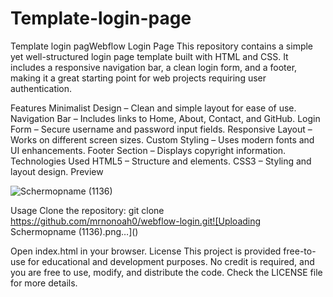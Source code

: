 # Template-login-page
Template login pagWebflow Login Page
This repository contains a simple yet well-structured login page template built with HTML and CSS. It includes a responsive navigation bar, a clean login form, and a footer, making it a great starting point for web projects requiring user authentication.

Features
Minimalist Design – Clean and simple layout for ease of use.
Navigation Bar – Includes links to Home, About, Contact, and GitHub.
Login Form – Secure username and password input fields.
Responsive Layout – Works on different screen sizes.
Custom Styling – Uses modern fonts and UI enhancements.
Footer Section – Displays copyright information.
Technologies Used
HTML5 – Structure and elements.
CSS3 – Styling and layout design.
Preview

![Schermopname (1136)](https://github.com/user-attachments/assets/e387580a-13fb-40d2-be5b-eb5ad8001881)

Usage
Clone the repository:
git clone https://github.com/mrnonoah0/webflow-login.git![Uploading Schermopname (1136).png…]()

Open index.html in your browser.
License
This project is provided free-to-use for educational and development purposes. No credit is required, and you are free to use, modify, and distribute the code. Check the LICENSE file for more details.
